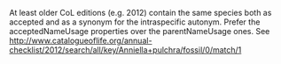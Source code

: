 At least older CoL editions (e.g. 2012) contain the same species both as accepted and as a synonym for the intraspecific autonym.
Prefer the acceptedNameUsage properties over the parentNameUsage ones.
See http://www.catalogueoflife.org/annual-checklist/2012/search/all/key/Anniella+pulchra/fossil/0/match/1
